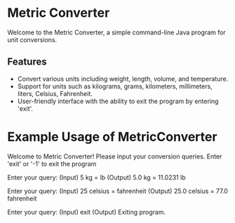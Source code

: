 # Metric Converter

Welcome to the Metric Converter, a simple command-line Java program for unit conversions.

## Features

- Convert various units including weight, length, volume, and temperature.
- Support for units such as kilograms, grams, kilometers, millimeters, liters, Celsius, Fahrenheit.
- User-friendly interface with the ability to exit the program by entering 'exit'.

 # Example Usage of MetricConverter

Welcome to Metric Converter!
Please input your conversion queries.
Enter 'exit' or '-1' to exit the program

Enter your query: (Input) 5 kg = lb
(Output) 5.0 kg = 11.0231 lb

Enter your query: (Input) 25 celsius = fahrenheit
(Output) 25.0 celsius = 77.0 fahrenheit

Enter your query: (Input) exit
(Output) Exiting program.

